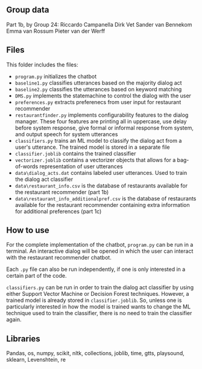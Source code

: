 ## Group data
Part 1b, by
Group 24:
Riccardo Campanella
Dirk Vet
Sander van Bennekom
Emma van Rossum
Pieter van der Werff

## Files
This folder includes the files:
- `program.py` initializes the chatbot
- `baseline1.py` classifies utterances based on the majority dialog act
- `baseline2.py` classifies the utterances based on keyword matching
- `DMS.py` implements the statemachine to control the dialog with the user
- `preferences.py` extracts preferenecs from user input for restaurant recommender
- `restaurantfinder.py` implements configurability features to the dialog manager. These four features are printing all in uppercase, use delay before system response, give formal or informal response from system, and output speech for system utterances
- `classifiers.py` trains an ML model to classify the dialog act from a user's utterance. The trained model is stored in a separate file
- `classifier.joblib` contains the trained classifier
- `vectorizer.joblib` contains a vectorizer objects that allows for a bag-of-words representation of user utterances
- `data\dialog_acts.dat` contains labeled user utterances. Used to train the dialog act classifier
- `data\restaurant_info.csv` is the database of restaurants available for the restaurant recommender (part 1b)
- `data\restaurant_info_additionalpref.csv` is the database of restaurants available for the restaurant recommender containing extra information for additional preferences (part 1c)

## How to use
For the complete implementation of the chatbot, `program.py` can be run in a terminal. An interactive dialog will be opened in which the user can interact with the restaurant recommender chatbot.

Each `.py` file can also be run independently, if one is only interested in a certain part of the code.

`classifiers.py` can be run in order to train the dialog act classifier by using either Support Vector Machine or Decision Forest techniques. However, a trained model is already stored in `classifier.joblib`. So, unless one is particularly interested in how the model is trained wants to change the ML technique used to train the classifier, there is no need to train the classifier again.

## Libraries
Pandas, os, numpy, scikit, nltk, collections, joblib, time, gtts, playsound, sklearn, Levenshtein, re